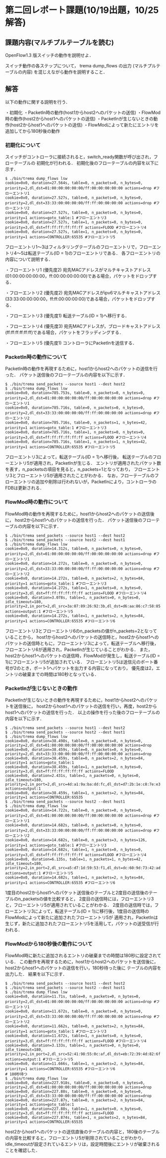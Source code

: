 # 第二回レポート課題(10/19出題，10/25解答)
## 課題内容(マルチプルテーブルを読む)
OpenFlow1.3 版スイッチの動作を説明せよ．

スイッチ動作の各ステップについて，
trema dump_flows の出力 (マルチプルテーブルの内容) を混じえながら動作を説明すること．

## 解答
以下の動作に関する説明を行う．

・初期化
・PacketIn時の動作(host1からhost2へのパケットの送信)
・FlowMod時の動作(host2からhost1へのパケットの送信)
・PacketInが生じないときの動作(host2からhost1へのパケットの送信)
・FlowModによって新たにエントリを追加してから180秒後の動作

### 初期化について
スイッチがコントローラに接続されると，switch_ready関数が呼び出され，フローテーブルの
初期化が行われる．
初期化後のフローテーブルの内容を以下に示す．
```
$ ./bin/trema dump_flows lsw
cookie=0x0, duration=27.564s, table=0, n_packets=0, n_bytes=0, priority=2,dl_dst=01:00:00:00:00:00/ff:00:00:00:00:00 actions=drop #フローエントリ1
cookie=0x0, duration=27.527s, table=0, n_packets=0, n_bytes=0, priority=2,dl_dst=33:33:00:00:00:00/ff:ff:00:00:00:00 actions=drop #フローエントリ2
cookie=0x0, duration=27.527s, table=0, n_packets=0, n_bytes=0, priority=1 actions=goto_table:1 #フローエントリ3
cookie=0x0, duration=27.527s, table=1, n_packets=0, n_bytes=0, priority=3,dl_dst=ff:ff:ff:ff:ff:ff actions=FLOOD #フローエントリ4
cookie=0x0, duration=27.527s, table=1, n_packets=0, n_bytes=0, priority=1 actions=CONTROLLER:65535 #フローエントリ5
```
フローエントリ1〜3はフィルタリングテーブルのフローエントリで，フローエントリ4〜5は転送テーブル(ID = 1)のフローエントリである．
各フローエントリの内容について説明する．

・フローエントリ1 (優先度2)
宛先MACアドレスがマルチキャストアドレス(01:00:00:00:00:00，ff:00:00:00:00:00)である場合，パケットをドロップする．

・フローエントリ2 (優先度2)
宛先MACアドレスがipv6マルチキャストアドレス(33:33:00:00:00:00，ff:ff:00:00:00:00)である場合，パケットをドロップする．

・フローエントリ3 (優先度1)
転送テーブル(ID = 1)へ移行する．

・フローエントリ4 (優先度3)
宛先MACアドレスが，ブロードキャストアドレス(ff:ff:ff:ff:ff:ff)である場合，パケットをフラッディングする．

・フローエントリ5 (優先度1)
コントローラにPacketInを送信する．

### PacketIn時の動作について
PacketIn時の動作を再現するために，host1からhost2へのパケットの送信を行った．
パケット送信後のフローテーブルの内容を以下に示す．
```
$ ./bin/trema send_packets --source host1 --dest host2
$ ./bin/trema dump_flows lsw
cookie=0x0, duration=785.753s, table=0, n_packets=0, n_bytes=0, priority=2,dl_dst=01:00:00:00:00:00/ff:00:00:00:00:00 actions=drop #フローエントリ1
cookie=0x0, duration=785.716s, table=0, n_packets=0, n_bytes=0, priority=2,dl_dst=33:33:00:00:00:00/ff:ff:00:00:00:00 actions=drop #フローエントリ2
cookie=0x0, duration=785.716s, table=0, n_packets=1, n_bytes=42, priority=1 actions=goto_table:1 #フローエントリ3
cookie=0x0, duration=785.716s, table=1, n_packets=0, n_bytes=0, priority=3,dl_dst=ff:ff:ff:ff:ff:ff actions=FLOOD #フローエントリ4
cookie=0x0, duration=785.716s, table=1, n_packets=1, n_bytes=42, priority=1 actions=CONTROLLER:65535 #フローエントリ5
```
フローエントリ3によって，転送テーブル(ID = 1)へ移行後，
転送テーブルのフローエントリ5が適用され，PacketInが生じる．
エントリが適用されたパケット数を表す，n_packetsの項目を見ると，n_packets=1となっており，
フローエントリ3とフローエントリ5が適用されたことがわかる．
なお，フローテーブルのフローエントリの追加や削除は行われないが，PacketInにより，コントローラのFDBは更新される．

### FlowMod時の動作について
FlowMod時の動作を再現するために，host1からhost2へのパケットの送信後に，
host2からhost1へのパケットの送信を行った．
パケット送信後のフローテーブルの内容を以下に示す．
```
$ ./bin/trema send_packets --source host1 --dest host2
$ ./bin/trema send_packets --source host2 --dest host1
$ ./bin/trema dump_flows lsw
cookie=0x0, duration=14.312s, table=0, n_packets=0, n_bytes=0, priority=2,dl_dst=01:00:00:00:00:00/ff:00:00:00:00:00 actions=drop #フローエントリ1
cookie=0x0, duration=14.272s, table=0, n_packets=0, n_bytes=0, priority=2,dl_dst=33:33:00:00:00:00/ff:ff:00:00:00:00 actions=drop #フローエントリ2
cookie=0x0, duration=14.272s, table=0, n_packets=2, n_bytes=84, priority=1 actions=goto_table:1 #フローエントリ3
cookie=0x0, duration=14.272s, table=1, n_packets=0, n_bytes=0, priority=3,dl_dst=ff:ff:ff:ff:ff:ff actions=FLOOD #フローエントリ4
cookie=0x0, duration=3.078s, table=1, n_packets=0, n_bytes=0, idle_timeout=180, priority=2,in_port=2,dl_src=3a:07:89:26:92:3b,dl_dst=d6:aa:86:c7:58:85 actions=output:1 #フローエントリ5
cookie=0x0, duration=14.272s, table=1, n_packets=2, n_bytes=84, priority=1 actions=CONTROLLER:65535 #フローエントリ6
```
フローエントリ3とフローエントリ6のn_packetsの値がn_packets=2となっていることから，
host1からhost2へのパケットの送信時と，host2からhost1へのパケットの送信時ともに，フローエントリ3によって，転送テーブルへ移行後，
フローエントリ6が適用され，PacketInが生じていることがわかる．
また，host2からhost1へのパケットの送信時，FlowModが発生し，転送テーブル(ID = 1)にフローエントリ5が追加されている．
フローエントリ5は送信元のポート番号が2のとき，ポート1へパケットを出力する内容になっており，
優先度は2，エントリの破棄までの時間は180秒となっている．

### PacketInが生じないときの動作
PacketInが生じないときの動作を再現するために，host1からhost2へのパケットを送信後に，
host2からhost1へのパケットの送信を行い，再度，host2からhost1へのパケットの送信を行った．
以上の操作を行った後のフローテーブルの内容を以下に示す．
```
$ ./bin/trema send_packets --source host1 --dest host2
$ ./bin/trema send_packets --source host2 --dest host1
$ ./bin/trema dump_flows lsw
cookie=0x0, duration=38.498s, table=0, n_packets=0, n_bytes=0, priority=2,dl_dst=01:00:00:00:00:00/ff:00:00:00:00:00 actions=drop
cookie=0x0, duration=38.459s, table=0, n_packets=0, n_bytes=0, priority=2,dl_dst=33:33:00:00:00:00/ff:ff:00:00:00:00 actions=drop
cookie=0x0, duration=38.459s, table=0, n_packets=2, n_bytes=84, priority=1 actions=goto_table:1
cookie=0x0, duration=38.459s, table=1, n_packets=0, n_bytes=0, priority=3,dl_dst=ff:ff:ff:ff:ff:ff actions=FLOOD
cookie=0x0, duration=2.431s, table=1, n_packets=0, n_bytes=0, idle_timeout=180, priority=2,in_port=2,dl_src=4d:a1:9a:ba:dd:fc,dl_dst=d7:2b:1e:c8:7e:e3 actions=output:1
cookie=0x0, duration=38.459s, table=1, n_packets=2, n_bytes=84, priority=1 actions=CONTROLLER:65535
$ ./bin/trema send_packets --source host2 --dest host1
$ ./bin/trema dump_flows lsw
cookie=0x0, duration=14.722s, table=0, n_packets=0, n_bytes=0, priority=2,dl_dst=01:00:00:00:00:00/ff:00:00:00:00:00 actions=drop #フローエントリ1
cookie=0x0, duration=14.682s, table=0, n_packets=0, n_bytes=0, priority=2,dl_dst=33:33:00:00:00:00/ff:ff:00:00:00:00 actions=drop #フローエントリ2
cookie=0x0, duration=14.682s, table=0, n_packets=3, n_bytes=126, priority=1 actions=goto_table:1 #フローエントリ3
cookie=0x0, duration=14.682s, table=1, n_packets=0, n_bytes=0, priority=3,dl_dst=ff:ff:ff:ff:ff:ff actions=FLOOD #フローエントリ4
cookie=0x0, duration=6.135s, table=1, n_packets=1, n_bytes=42, idle_timeout=180, priority=2,in_port=2,dl_src=a5:d7:1d:59:53:f1,dl_dst=dc:60:9d:73:42:ad actions=output:1 #フローエントリ5
cookie=0x0, duration=14.682s, table=1, n_packets=2, n_bytes=84, priority=1 actions=CONTROLLER:65535 #フローエントリ6
```
1度目のhost2からhost1へのパケット送信後のテーブルと2度目の送信後のテーブルのn_packetsの値を比較すると，
2度目の送信時には，フローエントリ3と，フローエントリ5が適用されていることがわかる．
2度目の送信時では，フローエントリ3によって，転送テーブル(ID = 1)に移行後，1度目の送信時のFlowModによって新たに追加されたフローエントリ5が
適用され，PacketInは生じず，新たに追加されたフローエントリ5を活用して，パケットの送受信が行われる．

### FlowModから180秒後の動作について
FlowMod時に新たに追加されるエントリの破棄までの時間は180秒に設定されている．
この動作を再現するために，host1からhost2へのパケットを送信後に，
host2からhost1へのパケットの送信を行い，180秒待った後に
テーブルの内容を出力した．
結果を以下に示す．
```
$ ./bin/trema send_packets --source host1 --dest host2
$ ./bin/trema send_packets --source host2 --dest host1
$ ./bin/trema dump_flows lsw
cookie=0x0, duration=11.71s, table=0, n_packets=0, n_bytes=0, priority=2,dl_dst=01:00:00:00:00:00/ff:00:00:00:00:00 actions=drop #フローエントリ1
cookie=0x0, duration=11.672s, table=0, n_packets=0, n_bytes=0, priority=2,dl_dst=33:33:00:00:00:00/ff:ff:00:00:00:00 actions=drop #フローエントリ2
cookie=0x0, duration=11.662s, table=0, n_packets=2, n_bytes=84, priority=1 actions=goto_table:1 #フローエントリ3
cookie=0x0, duration=11.672s, table=1, n_packets=0, n_bytes=0, priority=3,dl_dst=ff:ff:ff:ff:ff:ff actions=FLOOD #フローエントリ4
cookie=0x0, duration=3.133s, table=1, n_packets=0, n_bytes=0, idle_timeout=180, priority=2,in_port=2,dl_src=52:41:98:55:0c:af,dl_dst=eb:72:39:4d:82:6f actions=output:1 #フローエントリ5
cookie=0x0, duration=11.666s, table=1, n_packets=2, n_bytes=84, priority=1 actions=CONTROLLER:65535 #フローエントリ6
# 180秒待つ
$ ./bin/trema dump_flows lsw
cookie=0x0, duration=227.918s, table=0, n_packets=0, n_bytes=0, priority=2,dl_dst=01:00:00:00:00:00/ff:00:00:00:00:00 actions=drop
cookie=0x0, duration=227.88s, table=0, n_packets=0, n_bytes=0, priority=2,dl_dst=33:33:00:00:00:00/ff:ff:00:00:00:00 actions=drop
cookie=0x0, duration=227.87s, table=0, n_packets=2, n_bytes=84, priority=1 actions=goto_table:1
cookie=0x0, duration=227.88s, table=1, n_packets=0, n_bytes=0, priority=3,dl_dst=ff:ff:ff:ff:ff:ff actions=FLOOD
cookie=0x0, duration=227.874s, table=1, n_packets=2, n_bytes=84, priority=1 actions=CONTROLLER:65535
```
host2からhost1へのパケットの送信直後のテーブルの内容と，180後のテーブルの内容を比較すると，フローエントリ5が削除されていることがわかり，
idle_timeoutが設定されているエントリは，設定時間後にエントリが破棄されることを確認した．